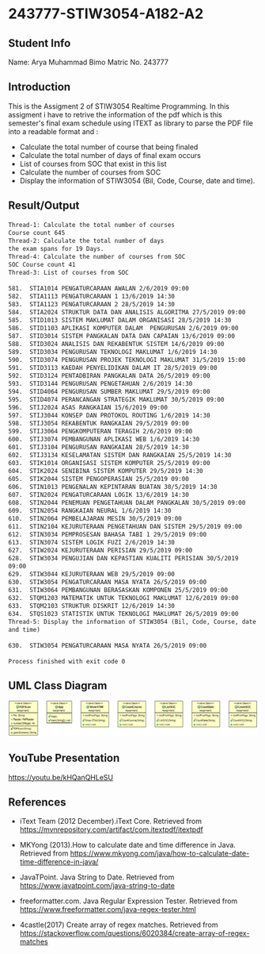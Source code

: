 # 243777-STIW3054-A182-A2
## Student Info
Name: Arya Muhammad Bimo
Matric No. 243777

## Introduction
This is the Assigment 2 of STIW3054 Realtime Programming. In this assigment i have to retrive the information of the pdf which is this semester's final exam schedule using ITEXT as library to parse the PDF file into a readable format and :
- Calculate the total number of course that being finaled
- Calculate the total number of days of final exam occurs
- List of courses from SOC that exist in this list
- Calculate the number of courses from SOC
- Display the information of STIW3054 (Bil, Code, Course, date and time).

## Result/Output
```
Thread-1: Calculate the total number of courses
Course count 645
Thread-2: Calculate the total number of days
the exam spans for 19 Days.
Thread-4: Calculate the number of courses from SOC
SOC Course count 41
Thread-3: List of courses from SOC

581.  STIA1014 PENGATURCARAAN AWALAN 2/6/2019 09:00
582.  STIA1113 PENGATURCARAAN 1 13/6/2019 14:30
583.  STIA1123 PENGATURCARAAN 2 28/5/2019 14:30
584.  STIA2024 STRUKTUR DATA DAN ANALISIS ALGORITMA 27/5/2019 09:00
585.  STID1013 SISTEM MAKLUMAT DALAM ORGANISASI 28/5/2019 14:30
586.  STID1103 APLIKASI KOMPUTER DALAM  PENGURUSAN 2/6/2019 09:00
587.  STID3014 SISTEM PANGKALAN DATA DAN CAPAIAN 13/6/2019 09:00
588.  STID3024 ANALISIS DAN REKABENTUK SISTEM 14/6/2019 09:00
589.  STID3034 PENGURUSAN TEKNOLOGI MAKLUMAT 1/6/2019 14:30
590.  STID3074 PENGURUSAN PROJEK TEKNOLOGI MAKLUMAT 31/5/2019 15:00
591.  STID3113 KAEDAH PENYELIDIKAN DALAM IT 28/5/2019 09:00
592.  STID3124 PENTADBIRAN PANGKALAN DATA 26/5/2019 09:00
593.  STID3144 PENGURUSAN PENGETAHUAN 2/6/2019 14:30
594.  STID4064 PENGURUSAN SUMBER MAKLUMAT 29/5/2019 09:00
595.  STID4074 PERANCANGAN STRATEGIK MAKLUMAT 30/5/2019 09:00
596.  STIJ2024 ASAS RANGKAIAN 15/6/2019 09:00
597.  STIJ3044 KONSEP DAN PROTOKOL ROUTING 1/6/2019 14:30
598.  STIJ3054 REKABENTUK RANGKAIAN 29/5/2019 09:00
599.  STIJ3064 PENGKOMPUTERAN TERAGIH 2/6/2019 09:00
600.  STIJ3074 PEMBANGUNAN APLIKASI WEB 1/6/2019 14:30
601.  STIJ3104 PENGURUSAN RANGKAIAN 28/5/2019 14:30
602.  STIJ3134 KESELAMATAN SISTEM DAN RANGKAIAN 25/5/2019 14:30
603.  STIK1014 ORGANISASI SISTEM KOMPUTER 25/5/2019 09:00
604.  STIK2024 SENIBINA SISTEM KOMPUTER 29/5/2019 14:30
605.  STIK2044 SISTEM PENGOPERASIAN 25/5/2019 09:00
606.  STIN1013 PENGENALAN KEPINTARAN BUATAN 30/5/2019 14:30
607.  STIN2024 PENGATURCARAAN LOGIK 13/6/2019 14:30
608.  STIN2044 PENEMUAN PENGETAHUAN DALAM PANGKALAN 30/5/2019 09:00
609.  STIN2054 RANGKAIAN NEURAL 1/6/2019 14:30
610.  STIN2064 PEMBELAJARAN MESIN 30/5/2019 09:00
611.  STIN2104 KEJURUTERAAN PENGETAHUAN DAN SISTEM 29/5/2019 09:00
612.  STIN3034 PEMPROSESAN BAHASA TABI 1 29/5/2019 09:00
613.  STIN3074 SISTEM LOGIK FUZI 2/6/2019 14:30
627.  STIW2024 KEJURUTERAAN PERISIAN 29/5/2019 09:00
628.  STIW3034 PENGUJIAN DAN KEPASTIAN KUALITI PERISIAN 30/5/2019 09:00
629.  STIW3044 KEJURUTERAAN WEB 29/5/2019 09:00
630.  STIW3054 PENGATURCARAAN MASA NYATA 26/5/2019 09:00
631.  STIW3064 PEMBANGUNAN BERASASKAN KOMPONEN 25/5/2019 09:00
632.  STQM1203 MATEMATIK UNTUK TEKNOLOGI MAKLUMAT 12/6/2019 09:00
633.  STQM2103 STRUKTUR DISKRIT 12/6/2019 14:30
634.  STQS1023 STATISTIK UNTUK TEKNOLOGI MAKLUMAT 26/5/2019 09:00
Thread-5: Display the information of STIW3054 (Bil, Code, Course, date and time)

630.  STIW3054 PENGATURCARAAN MASA NYATA 26/5/2019 09:00

Process finished with exit code 0
```

## UML Class Diagram
![Drag Racing](https://github.com/muhammadbimo1/243777-STIW3054-A182-A2/blob/master/ClassDiagram.png)

## YouTube Presentation
https://youtu.be/kHQanQHLeSU

## References
- iText Team (2012 December).iText Core. Retrieved from https://mvnrepository.com/artifact/com.itextpdf/itextpdf
- MKYong (2013).How to calculate date and time difference in Java. Retrieved from https://www.mkyong.com/java/how-to-calculate-date-time-difference-in-java/

- JavaTPoint. Java String to Date. Retrieved from https://www.javatpoint.com/java-string-to-date
- freeformatter.com. Java Regular Expression Tester. Retrieved from https://www.freeformatter.com/java-regex-tester.html
- 4castle(2017) Create array of regex matches. Retrieved from https://stackoverflow.com/questions/6020384/create-array-of-regex-matches







